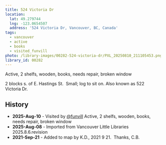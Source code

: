```yaml
---
title: 524 Victoria Dr
location:
  lat: 49.279744
  lng: -123.0654507
  address: '524 Victoria Dr, Vancouver, BC, Canada'
tags:
  - vancouver
  - active
  - books
  - visited_funvill
photo: /library-images/00282-524-victoria-dr/PXL_20250810_211105453.png
library_id: 00282
---
```


Active, 2 shelfs, wooden, books, needs repair, broken window

2 blocks s. of E. Hastings St.  Small; log to sit on. Also known as 522 Victoria Dr.

## History

- **2025-Aug-10** - Visited by [@funvill](https://blog.abluestar.com) Active, 2 shelfs, wooden, books, needs repair, broken window
- **2025-Aug-08** - Imported from Vancouver Little Libraries 2025.8.6.revision
- **2021-Sep-21** - Added to map by K.D., 2021 9 21.  Thanks, C.B.
